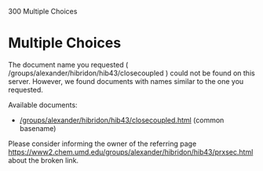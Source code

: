 

300 Multiple Choices


# Multiple Choices

The document name you requested ( /groups/alexander/hibridon/hib43/closecoupled ) could not be found on this server.
However, we found documents with names similar to the one you requested.

Available documents:

-  [/groups/alexander/hibridon/hib43/closecoupled.html](/groups/alexander/hibridon/hib43/closecoupled.html)   (common basename)

Please consider informing the owner of the referring page  https://www2.chem.umd.edu/groups/alexander/hibridon/hib43/prxsec.html  about the broken link.

